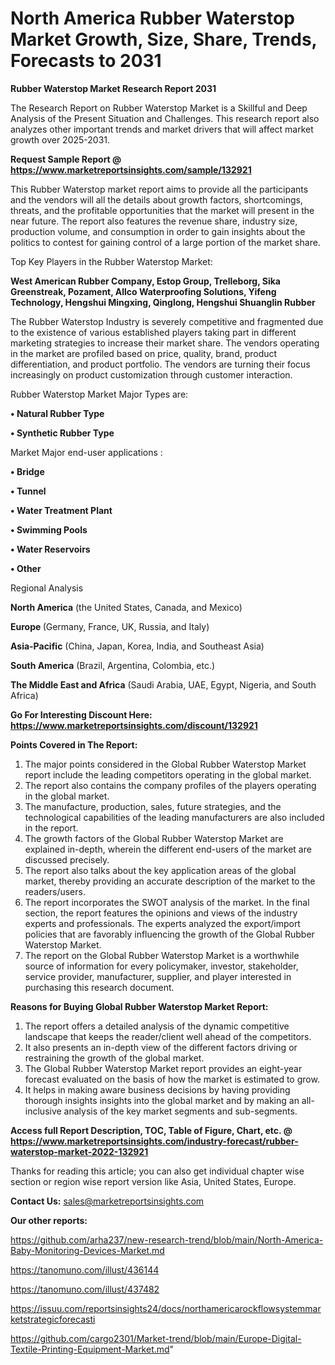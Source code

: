 # North America Rubber Waterstop Market Growth, Size, Share, Trends, Forecasts to 2031

<strong>Rubber Waterstop Market Research Report 2031</strong>

The Research Report on Rubber Waterstop Market is a Skillful and Deep Analysis of the Present Situation and Challenges. This research report also analyzes other important trends and market drivers that will affect market growth over 2025-2031.

<strong>Request Sample Report @ <a href=https://www.marketreportsinsights.com/sample/132921>https://www.marketreportsinsights.com/sample/132921</a></strong>

This Rubber Waterstop market report aims to provide all the participants and the vendors will all the details about growth factors, shortcomings, threats, and the profitable opportunities that the market will present in the near future. The report also features the revenue share, industry size, production volume, and consumption in order to gain insights about the politics to contest for gaining control of a large portion of the market share.

Top Key Players in the Rubber Waterstop Market:

<strong>West American Rubber Company, Estop Group, Trelleborg, Sika Greenstreak, Pozament, Allco Waterproofing Solutions, Yifeng Technology, Hengshui Mingxing, Qinglong, Hengshui Shuanglin Rubber</strong>

The Rubber Waterstop Industry is severely competitive and fragmented due to the existence of various established players taking part in different marketing strategies to increase their market share. The vendors operating in the market are profiled based on price, quality, brand, product differentiation, and product portfolio. The vendors are turning their focus increasingly on product customization through customer interaction.

Rubber Waterstop Market Major Types are:

<strong>• Natural Rubber Type

• Synthetic Rubber Type</strong>

Market Major end-user applications :

<strong>• Bridge

• Tunnel

• Water Treatment Plant

• Swimming Pools

• Water Reservoirs

• Other</strong>

Regional Analysis

</u><strong><b>North America</b></strong> (the United States, Canada, and Mexico)

<strong><b>Europe </b></strong>(Germany, France, UK, Russia, and Italy)

<strong><b>Asia-Pacific</b></strong> (China, Japan, Korea, India, and Southeast Asia)

<strong><b>South America</b></strong> (Brazil, Argentina, Colombia, etc.)

<strong><b>The Middle East and Africa</b></strong> (Saudi Arabia, UAE, Egypt, Nigeria, and South Africa)

<strong>Go For Interesting Discount Here: <a href=https://www.marketreportsinsights.com/discount/132921>https://www.marketreportsinsights.com/discount/132921</a></strong>

<strong>Points Covered in The Report:</strong>
<ol>
  <li>The major points considered in the Global Rubber Waterstop Market report include the leading competitors operating in the global market.</li>
  <li>The report also contains the company profiles of the players operating in the global market.</li>
  <li>The manufacture, production, sales, future strategies, and the technological capabilities of the leading manufacturers are also included in the report.</li>
  <li>The growth factors of the Global Rubber Waterstop Market are explained in-depth, wherein the different end-users of the market are discussed precisely.</li>
  <li>The report also talks about the key application areas of the global market, thereby providing an accurate description of the market to the readers/users.</li>
  <li>The report incorporates the SWOT analysis of the market. In the final section, the report features the opinions and views of the industry experts and professionals. The experts analyzed the export/import policies that are favorably influencing the growth of the Global Rubber Waterstop Market.</li>
  <li>The report on the Global Rubber Waterstop Market is a worthwhile source of information for every policymaker, investor, stakeholder, service provider, manufacturer, supplier, and player interested in purchasing this research document.</li>
</ol>
<strong>Reasons for Buying Global Rubber Waterstop Market Report:</strong>

<ol>
  <li>The report offers a detailed analysis of the dynamic competitive landscape that keeps the reader/client well ahead of the competitors.</li>
  <li>It also presents an in-depth view of the different factors driving or restraining the growth of the global market.</li>
  <li>The Global Rubber Waterstop Market report provides an eight-year forecast evaluated on the basis of how the market is estimated to grow.</li>
  <li>It helps in making aware business decisions by having providing thorough insights insights into the global market and by making an all-inclusive analysis of the key market segments and sub-segments.</li>
</ol>
<strong>Access full Report Description, TOC, Table of Figure, Chart, etc. @ <a href=https://www.marketreportsinsights.com/industry-forecast/rubber-waterstop-market-2022-132921>https://www.marketreportsinsights.com/industry-forecast/rubber-waterstop-market-2022-132921</a></strong>


Thanks for reading this article; you can also get individual chapter wise section or region wise report version like Asia, United States, Europe.

<strong>Contact Us:</strong>
sales@marketreportsinsights.com

<strong>Our other reports:</strong>

<a href=https://github.com/arha237/new-research-trend/blob/main/North-America-Baby-Monitoring-Devices-Market.md>https://github.com/arha237/new-research-trend/blob/main/North-America-Baby-Monitoring-Devices-Market.md</a>

<a href=https://tanomuno.com/illust/436144>https://tanomuno.com/illust/436144</a>

<a href=https://tanomuno.com/illust/437482>https://tanomuno.com/illust/437482</a>

<a href=https://issuu.com/reportsinsights24/docs/northamericarockflowsystemmarketstrategicforecasti>https://issuu.com/reportsinsights24/docs/northamericarockflowsystemmarketstrategicforecasti</a>

<a href=https://github.com/cargo2301/Market-trend/blob/main/Europe-Digital-Textile-Printing-Equipment-Market.md>https://github.com/cargo2301/Market-trend/blob/main/Europe-Digital-Textile-Printing-Equipment-Market.md</a>"

